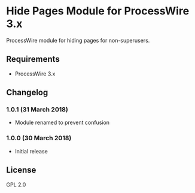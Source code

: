 # Hide Pages Module for ProcessWire 3.x

ProcessWire module for hiding pages for non-superusers.

## Requirements

- ProcessWire 3.x

## Changelog

### 1.0.1 (31 March 2018)

- Module renamed to prevent confusion

### 1.0.0 (30 March 2018)

- Initial release

## License

GPL 2.0
